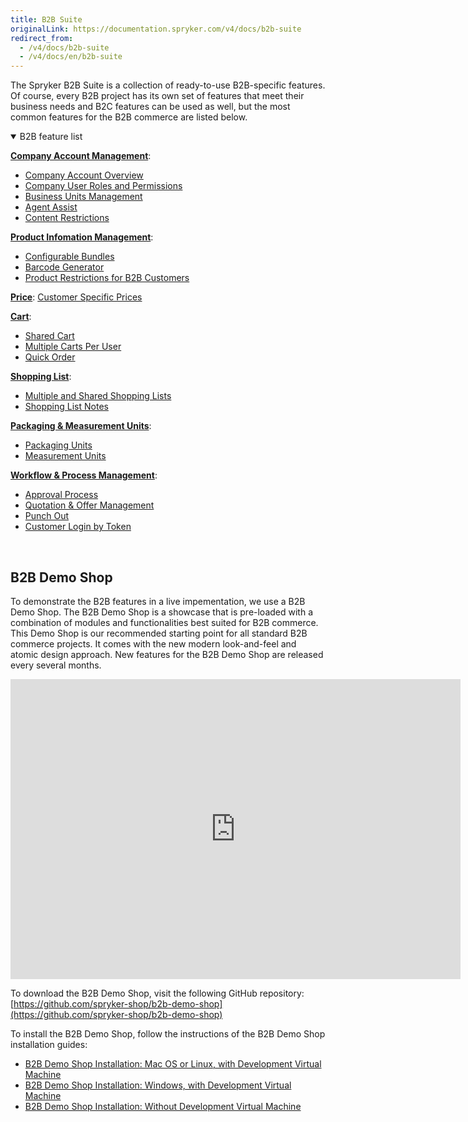 ```yaml
---
title: B2B Suite
originalLink: https://documentation.spryker.com/v4/docs/b2b-suite
redirect_from:
  - /v4/docs/b2b-suite
  - /v4/docs/en/b2b-suite
---
```


The Spryker B2B Suite is a collection of ready-to-use B2B-specific features. Of course, every B2B project has its own set of features that meet their business needs and B2C features can be used as well, but the most common features for the B2B commerce are listed below.

<details open>
<summary>B2B feature list</summary>

[**Company Account Management**](https://documentation.spryker.com/v4/docs/company-account):

* [Company Account Overview](/docs/scos/dev/features/202001.0/company-account-management/company-account-overview/company-account-overview.html)
* [Company User Roles and Permissions](https://documentation.spryker.com/v4/docs/company-user-permissions)
* [Business Units Management](/docs/scos/dev/features/202001.0/company-account-management/business-unit-management/business-unit-management.html)
* [Agent Assist](/docs/scos/dev/features/202001.0/company-account-management/agent-assist/agent-assist.html)
* [Content Restrictions](/docs/scos/dev/features/202001.0/company-account-management/hide-content-from-logged-out-users/hide-content-from-logged-out-users.html)

[**Product Infomation Management**](/docs/scos/dev/features/202001.0/product-information-management/product-information-management.html):

* [Configurable Bundles](/docs/scos/dev/features/202001.0/product-information-management/configurable-bundle/configurable-bundle.html)
* [Barcode Generator](/docs/scos/dev/features/202001.0/product-information-management/barcode-generator/barcode-generator.html)
* [Product Restrictions for B2B Customers](https://documentation.spryker.com/v4/docs/product-restrictions-from-merchant-to-buyer-201903)

[**Price**](/docs/scos/dev/features/202001.0/price/price.html):
[Customer Specific Prices](/docs/scos/dev/features/202001.0/price/prices-per-merchant-relation/prices-per-merchant-relation-customer-specific-prices.html)

[**Cart**](/docs/scos/dev/features/202001.0/shopping-cart/shopping-cart.html):

* [Shared Cart](/docs/scos/dev/features/202001.0/shopping-cart/shared-cart/shared-cart.html)
* [Multiple Carts Per User](/docs/scos/dev/features/202001.0/shopping-cart/multiple-carts-per-user/multiple-carts-per-user.html)
* [Quick Order](https://documentation.spryker.com/v4/docs/quick-order-201903)

[**Shopping List**](/docs/scos/dev/features/202001.0/shopping-list/shopping-list.html):

* [Multiple and Shared Shopping Lists](/docs/scos/dev/features/202001.0/shopping-list/multiple-and-shared-shopping-lists/multiple-and-shared-shopping-lists.html)
* [Shopping List Notes](/docs/scos/dev/features/202001.0/shopping-list/shopping-list-notes/shopping-list-notes.html)

[**Packaging & Measurement Units**](/docs/scos/dev/features/202001.0/packaging-and-measurement-units/packaging-and-measurement-units.html):

* [Packaging Units](/docs/scos/dev/features/202001.0/packaging-and-measurement-units/packaging-units/packaging-units.html)
* [Measurement Units](/docs/scos/dev/features/202001.0/packaging-and-measurement-units/measurement-units/measurement-units.html)

[**Workflow & Process Management**](/docs/scos/dev/features/202001.0/workflow-and-process-management/workflow-and-process-management.html):

* [Approval Process](/docs/scos/dev/features/202001.0/workflow-and-process-management/approval-process/approval-process.html)
* [Quotation & Offer Management](https://documentation.spryker.com/v4/docs/quotation-process-rfq-201907)
* [Punch Out](https://documentation.spryker.com/v4/docs/punchout-201907)
* [Customer Login by Token](https://documentation.spryker.com/v4/docs/customer-login-by-token-201907)
<br>
</details>

## B2B Demo Shop
To demonstrate the B2B features in a live impementation, we use a B2B Demo Shop. The B2B Demo Shop is a showcase that is pre-loaded with a combination of modules and functionalities best suited for B2B commerce. This Demo Shop is our recommended starting point for all standard B2B commerce projects. It comes with the new modern look-and-feel and atomic design approach. New features for the B2B Demo Shop are released every several months.

<iframe src="https://fast.wistia.net/embed/iframe/i3k6hkfq35" title="B2B Demo Shop Overview" allowtransparency="true" frameborder="0" scrolling="no" class="wistia_embed" name="wistia_embed" allowfullscreen="0" mozallowfullscreen="0" webkitallowfullscreen="0" oallowfullscreen="0" msallowfullscreen="0" width="720" height="480"></iframe>

To download the B2B Demo Shop, visit the following GitHub repository: [https://github.com/spryker-shop/b2b-demo-shop](https://github.com/spryker-shop/b2b-demo-shop)

To install the B2B Demo Shop, follow the instructions of the B2B Demo Shop installation guides:

* [B2B Demo Shop Installation: Mac OS or Linux, with Development Virtual Machine](/docs/scos/dev/developer-guides/202001.0/installation/b2b-demo-shop-installation-guides/b2b-demo-shop-installation-mac-os-or-linux-with-development-virtual-machine.html)
* [B2B Demo Shop Installation: Windows, with Development Virtual Machine](/docs/scos/dev/developer-guides/202001.0/installation/b2b-demo-shop-installation-guides/b2b-demo-shop-installation-windows-with-development-virtual-machine.html)
* [B2B Demo Shop Installation: Without Development Virtual Machine](/docs/scos/dev/developer-guides/202001.0/installation/b2b-demo-shop-installation-guides/b2b-demo-shop-installation-without-development-virtual-machine.html)


